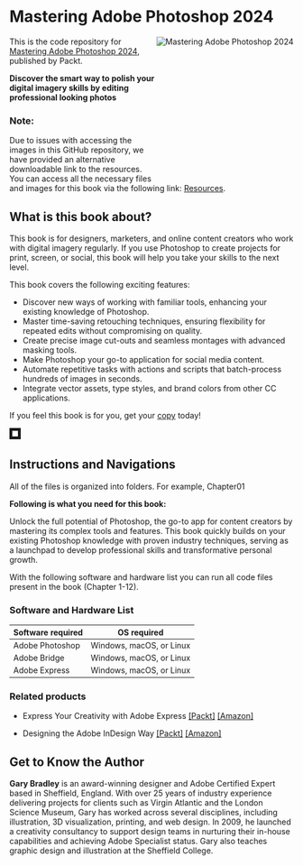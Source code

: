# Mastering Adobe Photoshop 2024

<a href="https://www.packtpub.com/product/mastering-adobe-photoshop-2024/9781838822019"><img src="https://static.packt-cdn.com/products/9781838822019/cover/smaller" alt="Mastering Adobe Photoshop 2024" height="256px" align="right"></a>

This is the code repository for [Mastering Adobe Photoshop 2024](https://www.packtpub.com/product/mastering-adobe-photoshop-2024/9781838822019), published by Packt.

**Discover the smart way to polish your digital imagery skills by editing professional looking photos**

### Note:
Due to issues with accessing the images in this GitHub repository, we have provided an alternative downloadable link to the resources. You can access all the necessary files and images for this book via the following link: [Resources](https://packt.link/gxf8a). 

## What is this book about?

This book is for designers, marketers, and online content creators who work with digital imagery regularly. If you use Photoshop to create projects for print, screen, or social, this book will help you take your skills to the next level.	

This book covers the following exciting features:

* Discover new ways of working with familiar tools, enhancing your existing knowledge of Photoshop.
* Master time-saving retouching techniques, ensuring flexibility for repeated edits without compromising on quality.
* Create precise image cut-outs and seamless montages with advanced masking tools.
* Make Photoshop your go-to application for social media content.
* Automate repetitive tasks with actions and scripts that batch-process hundreds of images in seconds.
* Integrate vector assets, type styles, and brand colors from other CC applications.
  
If you feel this book is for you, get your [copy](https://www.amazon.com/Mastering-Adobe-Photoshop-2024-professional/dp/1838822011) today!

<a href="https://www.packtpub.com/?utm_source=github&utm_medium=banner&utm_campaign=GitHubBanner"><img src="https://raw.githubusercontent.com/PacktPublishing/GitHub/master/GitHub.png" 
alt="https://www.packtpub.com/" border="5" /></a>

## Instructions and Navigations
All of the files is organized into folders. For example, Chapter01


**Following is what you need for this book:**

Unlock the full potential of Photoshop, the go-to app for content creators by mastering its complex tools and features. This book quickly builds on your existing Photoshop knowledge with proven industry techniques, serving as a launchpad to develop professional skills and transformative personal growth.

With the following software and hardware list you can run all code files present in the book (Chapter 1-12).

### Software and Hardware List
| Software required                    | OS required                         |
| ------------------------------------ | ----------------------------------- |
| Adobe Photoshop                      | Windows, macOS, or Linux            |
| Adobe Bridge                         | Windows, macOS, or Linux            |
| Adobe Express                        | Windows, macOS, or Linux            |


### Related products <Other books you may enjoy>
* Express Your Creativity with Adobe Express [[Packt]](https://www.packtpub.com/product/express-your-creativity-with-adobe-express/9781803237749) [[Amazon]](https://www.amazon.com/Express-Your-Creativity-Adobe-captivating/dp/1803237740)

* Designing the Adobe InDesign Way [[Packt]](https://www.packtpub.com/product/designing-the-adobe-indesign-way/9781801074438) [[Amazon]](https://www.amazon.com/Designing-Adobe-InDesign-Way-professional/dp/1801074437)

## Get to Know the Author
**Gary Bradley** is an award-winning designer and Adobe Certified Expert based in Sheffield, England. With over 25 years of industry experience delivering projects for clients such as Virgin Atlantic and the London Science Museum, Gary has worked across several disciplines, including illustration, 3D visualization, printing, and web design. In 2009, he launched a creativity consultancy to support design teams in nurturing their in-house capabilities and achieving Adobe Specialist status. Gary also teaches graphic design and illustration at the Sheffield College.	
  
